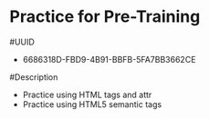 Practice for Pre-Training
=========================

#UUID
 - 6686318D-FBD9-4B91-BBFB-5FA7BB3662CE

#Description
 - Practice using HTML tags and attr
 - Practice using HTML5 semantic tags